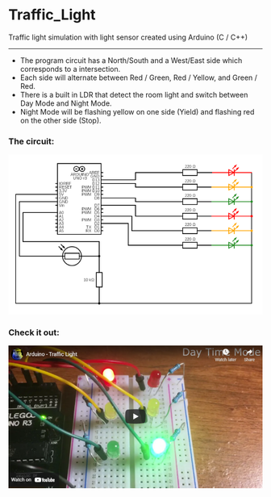 # Traffic_Light
 Traffic light simulation with light sensor created using Arduino (C / C++)

 <hr>
 
- The program circuit has a North/South and a West/East side which corresponds to a intersection.
- Each side will alternate between Red / Green, Red / Yellow, and Green / Red.
- There is a built in LDR that detect the room light and switch between Day Mode and Night Mode.
- Night Mode will be flashing yellow on one side (Yield) and flashing red on the other side (Stop).

<h3>The circuit:</h3>
<img src="circuit.png" />


<h3>Check it out:</h3>

[![Watch the video](./video.png)](https://youtu.be/FdSMnTXhAHs)
